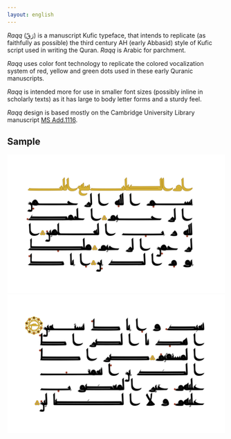 ```yaml
---
layout: english
---
```


_Raqq_ (رَقّ) is a manuscript Kufic typeface, that intends to replicate (as
faithfully as possible) the third century AH (early Abbasid) style of Kufic
script used in writing the Quran. _Raqq_ is Arabic for parchment.

_Raqq_ uses color font technology to replicate the colored vocalization system
of red, yellow and green dots used in these early Quranic manuscripts.

_Raqq_ is intended more for use in smaller font sizes (possibly inline in
scholarly texts) as it has large to body letter forms and a sturdy feel.

_Raqq_ design is based mostly on the Cambridge University Library manuscript [MS Add.1116].

Sample
------

![Fatihah – 1](assets/images/Fatihah_1.png)
![Fatihah – 2](assets/images/Fatihah_2.png)

[MS Add.1116]: https://cudl.lib.cam.ac.uk/view/MS-ADD-01116